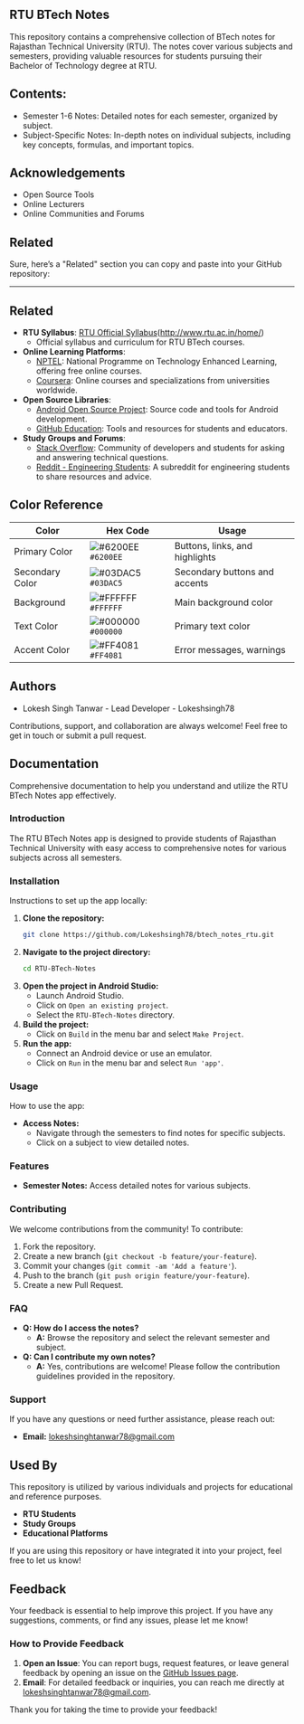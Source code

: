 ## RTU BTech Notes

This repository contains a comprehensive collection of BTech notes for Rajasthan Technical University (RTU). The notes cover various subjects and semesters, providing valuable resources for students pursuing their Bachelor of Technology degree at RTU.

## Contents:

- Semester 1-6 Notes: Detailed notes for each semester, organized by subject.
- Subject-Specific Notes: In-depth notes on individual subjects, including key concepts, formulas, and important topics.


## Acknowledgements

 - Open Source Tools
 - Online Lecturers
 - Online Communities and Forums


## Related

Sure, here’s a "Related" section you can copy and paste into your GitHub repository:

---

## Related

- **RTU Syllabus**: [RTU Official Syllabus](http://www.rtu.ac.in/home/)(http://www.rtu.ac.in/home/)
  - Official syllabus and curriculum for RTU BTech courses.
- **Online Learning Platforms**: 
  - [NPTEL](https://nptel.ac.in/): National Programme on Technology Enhanced Learning, offering free online courses.
  - [Coursera](https://www.coursera.org/): Online courses and specializations from universities worldwide.
- **Open Source Libraries**:
  - [Android Open Source Project](https://source.android.com/): Source code and tools for Android development.
  - [GitHub Education](https://education.github.com/): Tools and resources for students and educators.
- **Study Groups and Forums**:
  - [Stack Overflow](https://stackoverflow.com/): Community of developers and students for asking and answering technical questions.
  - [Reddit - Engineering Students](https://www.reddit.com/r/EngineeringStudents/): A subreddit for engineering students to share resources and advice.
## Color Reference


| Color          | Hex Code       | Usage                       |
|----------------|----------------|-----------------------------|
| Primary Color  | ![#6200EE](https://placehold.co/15x15/6200EE/6200EE.png) `#6200EE` | Buttons, links, and highlights |
| Secondary Color| ![#03DAC5](https://placehold.co/15x15/03DAC5/03DAC5.png) `#03DAC5` | Secondary buttons and accents |
| Background     | ![#FFFFFF](https://placehold.co/15x15/FFFFFF/FFFFFF.png) `#FFFFFF` | Main background color         |
| Text Color     | ![#000000](https://placehold.co/15x15/000000/000000.png) `#000000` | Primary text color            |
| Accent Color   | ![#FF4081](https://placehold.co/15x15/FF4081/FF4081.png) `#FF4081` | Error messages, warnings      |

## Authors

- Lokesh Singh Tanwar - Lead Developer - Lokeshsingh78

Contributions, support, and collaboration are always welcome! Feel free to get in touch or submit a pull request.

## Documentation

Comprehensive documentation to help you understand and utilize the RTU BTech Notes app effectively.

### Introduction

The RTU BTech Notes app is designed to provide students of Rajasthan Technical University with easy access to comprehensive notes for various subjects across all semesters.

### Installation

Instructions to set up the app locally:

1. **Clone the repository:**
   ```sh
   git clone https://github.com/Lokeshsingh78/btech_notes_rtu.git
   ```
2. **Navigate to the project directory:**
   ```sh
   cd RTU-BTech-Notes
   ```
3. **Open the project in Android Studio:**
   - Launch Android Studio.
   - Click on `Open an existing project`.
   - Select the `RTU-BTech-Notes` directory.
4. **Build the project:**
   - Click on `Build` in the menu bar and select `Make Project`.
5. **Run the app:**
   - Connect an Android device or use an emulator.
   - Click on `Run` in the menu bar and select `Run 'app'`.

### Usage

How to use the app:

- **Access Notes:**
  - Navigate through the semesters to find notes for specific subjects.
  - Click on a subject to view detailed notes.

### Features

- **Semester Notes:** Access detailed notes for various subjects.


### Contributing

We welcome contributions from the community! To contribute:

1. Fork the repository.
2. Create a new branch (`git checkout -b feature/your-feature`).
3. Commit your changes (`git commit -am 'Add a feature'`).
4. Push to the branch (`git push origin feature/your-feature`).
5. Create a new Pull Request.

### FAQ

- **Q: How do I access the notes?**
  - **A:** Browse the repository and select the relevant semester and subject.
- **Q: Can I contribute my own notes?**
  - **A:** Yes, contributions are welcome! Please follow the contribution guidelines provided in the repository.

### Support

If you have any questions or need further assistance, please reach out:

- **Email:** lokeshsinghtanwar78@gmail.com

## Used By

This repository is utilized by various individuals and projects for educational and reference purposes.

- **RTU Students**
- **Study Groups**
- **Educational Platforms**

If you are using this repository or have integrated it into your project, feel free to let us know!

## Feedback

Your feedback is essential to help improve this project. If you have any suggestions, comments, or find any issues, please let me know!

### How to Provide Feedback

1. **Open an Issue**: You can report bugs, request features, or leave general feedback by opening an issue on the [GitHub Issues page](https://github.com/Lokeshsingh78/btech_notes_rtu/issues).
2. **Email**: For detailed feedback or inquiries, you can reach me directly at [lokeshsinghtanwar78@gmail.com](mailto:lokeshsinghtanwar78@gmail.com).

Thank you for taking the time to provide your feedback!
